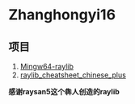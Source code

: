 # Zhanghongyi16
## 项目
1. [Mingw64-raylib](https://github.com/zhanghongyi16/mingw64-raylib)  
2. [raylib_cheatsheet_chinese_plus](https://github.com/zhanghongyi16/raylib_cheatsheet_chinese_plus)

**感谢raysan5这个犇人创造的raylib**
